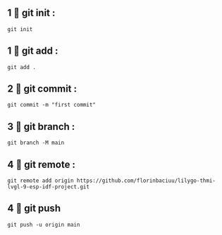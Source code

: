 

## 1 🔁 git init :
```
git init
``` 

## 1 🔁 git add :
```
git add .
``` 

## 2 🔁 git commit :
```
git commit -m "first commit"
``` 

## 3 🔁 git branch :
```
git branch -M main
``` 

## 4 🔁 git remote :
```
git remote add origin https://github.com/florinbaciuu/lilygo-thmi-lvgl-9-esp-idf-project.git
```


## 4 🔁 git push 
```
git push -u origin main
``` 


